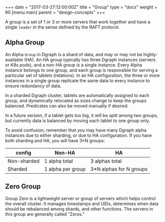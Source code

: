 +++
date = "2017-03-27:12:00:00Z"
title = "Group"
type = "docs"
weight = 80
[menu.main]
    parent = "design-concepts"
+++

A group is a set of 1 or 3 or more servers that work together and have a single `leader` in the sense defined by the RAFT protocol.
## Alpha Group
An Alpha `Group` in Dgraph is a shard of data, and may or may not be highly-available (HA). An HA group typically has three Dgraph instances (servers or K8s pods), and a non-HA group is a single instance. Every Alpha instance belongs to one group, and each group is responsible for serving a
particular set of tablets (relations). In an HA configuration, the three or more instances in a single group replicate the same data to every instance to ensure redundancy of data.

In a sharded Dgraph cluster, tablets are automatically assigned to each group, and dynamically relocated as sizes change to keep the groups balanced. Predicates can also be moved manually if desired.

In a future version, if a tablet gets too big, it will be split among two groups, but currently data is balanced by moving each tablet to one group only.

To avoid confusion, remember that you may have many Dgraph alpha instances due to either sharding, or due to HA configuration. If you have both sharding and HA, you will have 3*N groups:

   config    | Non-HA            |   HA
-------------|-------------------|--------
Non-sharded  | 1 alpha total     |  3 alphas total
Sharded      | 1 alpha per group |  3*N alphas for N groups

## Zero Group
Group Zero is a lightweight server or group of servers which helps control the overall cluster. It manages timestamps and UIDs, determines when data should be rebalanced among shards, and other functions. The servers in this group are generally called "Zeros."
